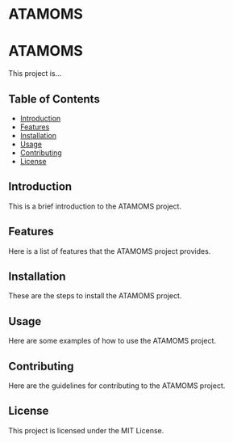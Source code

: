 # ATAMOMS

# ATAMOMS

This project is...

## Table of Contents

- [Introduction](#introduction)
- [Features](#features)
- [Installation](#installation)
- [Usage](#usage)
- [Contributing](#contributing)
- [License](#license)

<a name="introduction"></a>

## Introduction

This is a brief introduction to the ATAMOMS project.

<a name="features"></a>

## Features

Here is a list of features that the ATAMOMS project provides.

<a name="installation"></a>

## Installation

These are the steps to install the ATAMOMS project.

<a name="usage"></a>

## Usage

Here are some examples of how to use the ATAMOMS project.

<a name="contributing"></a>

## Contributing

Here are the guidelines for contributing to the ATAMOMS project.

<a name="license"></a>

## License

This project is licensed under the MIT License.
